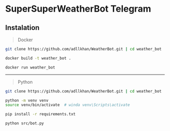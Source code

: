 # SuperSuperWeatherBot Telegram
## Instalation

> Docker

```bash 
git clone https://github.com/adllkhan/WeatherBot.git | cd weather_bot
```
```bash
docker build -t weather_bot .
```
```bash
docker run weather_bot
```
---
> Python
```bash 
git clone https://github.com/adllkhan/WeatherBot.git | cd weather_bot
```
```bash
python -m venv venv
source venv/bin/activate  # winda venv\Scripts\activate
```
```bash
pip install -r requirements.txt
```
```bash
python src/bot.py
```